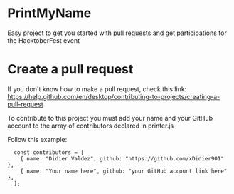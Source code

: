 # PrintMyName

Easy project to get you started with pull requests and get participations for the HacktoberFest event

# Create a pull request

If you don't know how to make a pull request, check this link:
https://help.github.com/en/desktop/contributing-to-projects/creating-a-pull-request

To contribute to this project you must add your name and your GitHub account to the array of contributors
declared in printer.js

Follow this example:

```
  const contributors = [
    { name: "Didier Valdez", github: "https://github.com/xDidier901" },
    { name: "Your name here", github: "your GitHub account link here" },
  ];
```

